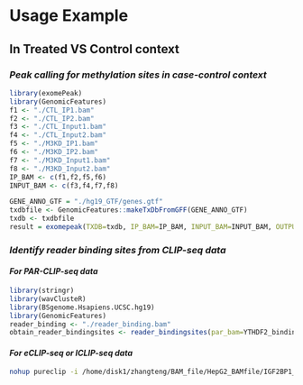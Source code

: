 # Usage Example
## In Treated VS Control context
### *Peak calling for methylation sites in case-control context*
```r
library(exomePeak)
library(GenomicFeatures)
f1 <- "./CTL_IP1.bam"
f2 <- "./CTL_IP2.bam"
f3 <- "./CTL_Input1.bam"
f4 <- "./CTL_Input2.bam"
f5 <- "./M3KD_IP1.bam"
f6 <- "./M3KD_IP2.bam"
f7 <- "./M3KD_Input1.bam"
f8 <- "./M3KD_Input2.bam"
IP_BAM <- c(f1,f2,f5,f6)
INPUT_BAM <- c(f3,f4,f7,f8)

GENE_ANNO_GTF = "./hg19_GTF/genes.gtf"
txdbfile <- GenomicFeatures::makeTxDbFromGFF(GENE_ANNO_GTF)
txdb <- txdbfile
result = exomepeak(TXDB=txdb, IP_BAM=IP_BAM, INPUT_BAM=INPUT_BAM, OUTPUT_DIR= "./exomePeak_calling/")
```
### *Identify reader binding sites from CLIP-seq data*
#### *For PAR-CLIP-seq data*
```r
library(stringr)
library(wavClusteR)
library(BSgenome.Hsapiens.UCSC.hg19)
library(GenomicFeatures)
reader_binding <- "./reader_binding.bam"
obtain_reader_bindingsites <- reader_bindingsites(par_bam=YTHDF2_binding,annotation_file=GENE_ANNO_GTF)
```
#### *For eCLIP-seq or ICLIP-seq data*
```bash
nohup pureclip -i /home/disk1/zhangteng/BAM_file/HepG2_BAMfile/IGF2BP1_eCLIP/IGF2BP1_rep1.bam -i /home/disk1/zhangteng/BAM_file/HepG2_BAMfile/IGF2BP1_eCLIP/IGF2BP1_rep2.bam -bai /home/disk1/zhangteng/BAM_file/HepG2_BAMfile/IGF2BP1_eCLIP/IGF2BP1_rep1.bam.bai -bai /home/disk1/zhangteng/BAM_file/HepG2_BAMfile/IGF2BP1_eCLIP/IGF2BP1_rep2.bam.bai  -g /home/disk1/zhangteng/iGenome/hg19/Homo_sapiens/UCSC/hg19/Sequence/WholeGenomeFasta/genome.fa -o /home/disk1/zhangteng/BAM_file/HepG2_BAMfile/IGF2BP1_eCLIP/IGF2BP1_eCLIP.bed -or /home/disk1/zhangteng/BAM_file/HepG2_BAMfile/IGF2BP1_eCLIP/IGF2BP1_eCLIPbindingregion.bed -nt 30 &
```
